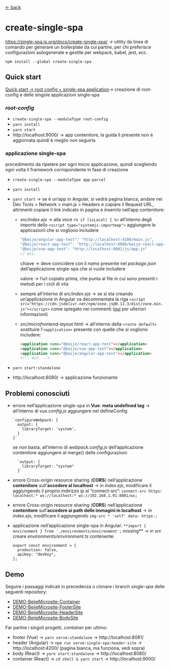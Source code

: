 [← back](README.md)

# create-single-spa

https://single-spa.js.org/docs/create-single-spa/ → utility da linea di comando per generare un boilerplate da cui partire, per chi preferisce configurazioni autogenerate e gestite per webpack, babel, jest, ecc.

`npm install --global create-single-spa`

## Quick start

[Quick start → root config + single-spa application](https://single-spa.js.org/docs/getting-started-overview#quick-start)→ creazione di root-config e delle singole applicazioni single-spa

### *root-config*

- `create-single-spa --moduleType root-config`
- `yarn install`
- `yarn start`
- http://localhost:9000/ → app contenitore, la guida lì presente non è aggiornata quindi è meglio non seguirla

### applicazione single-spa

procedimento da ripetere per ogni micro applicazione, quindi scegliendo ogni volta il framework corrispondente in fase di creazione

- `create-single-spa --moduleType app-parcel`
- `yarn install`
- `yarn start` → se è un’app in Angular, si vedrà pagina bianca, andare nei Dev Tools > Network > main.js > Headers e copiare il Request URL, altrimenti copiare il link indicato in pagina e inserirlo nell’app contenitore:
    - *src/index.ejs* → alla voce `<% if (isLocal) { %>` all’interno degli *imports* dello `<script type="systemjs-importmap">` aggiungere le applicazioni che si vogliono includere
        
        ```jsx
        "@beije/angular-app-test": "http://localhost:4200/main.js",
        "@beije/react-app-test": "http://localhost:8080/beije-react-app-test.js",
        "@beije/vue-app-test": "http://localhost:8081/js/app.js"
        // ecc.
        ```
        
        chiave → deve coincidere con il *name* presente nel *package.json* dell’applicazione single-spa che si vuole includere
        
        valore → l’url copiato prima, che punta al file in cui sono presenti i metodi per i cicli di vita
        
    - sempre all’interno di _src/index.ejs_ → se si sta creando un’applicazione in Angular va decommentata la riga `<script src="https://cdn.jsdelivr.net/npm/zone.js@0.11.3/dist/zone.min.js"></script>` come spiegato nei commenti ([qui](https://single-spa.js.org/docs/ecosystem-angular/#zonejs) per ulteriori informazioni)
    - *src/microfrontend-layout.html* → all’interno della `<route default>` sostituire l’`<application>` presente con quelle che si vogliono includere:
        
        ```html
        <application name="@beije/react-app-test"></application>
        <application name="@beije/vue-app-test"></application>
        <application name="@beije/angular-app-test"></application>
        <!-- ecc. -->
        ```
        
- `yarn start:standalone`
- http://localhost:8080/ → applicazione funzionante

## Problemi conosciuti

- errore nell’applicazione single-spa in **Vue**: **meta undefined tag** → all’interno di _vue.config.js_ aggiungere nel defineConfig
    
      `configureWebpack: {
        output: {
          libraryTarget: 'system',
        }
      }`
    
    se non basta, all’interno di _webpack.config.js_ dell’applicazione contenitore aggiungere al merge() delle configurazioni:
    
        `output: {
          libraryTarget: "system"
        }`
    
- errore Cross-origin resource sharing (**CORS**) nell’applicazione **contenitore** sull’**accedere al localhost** → in *index.ejs*, modificare il _<meta content=”…”>_ aggiungendo il proprio indirizzo ip al “connect-src”: `connect-src https: localhost:* ws://localhost:* ws://192.168.1.91:8081/ws;`
- errore Cross-origin resource sharing (**CORS**) nell’applicazione **contenitore** sull’**accedere ai path delle immagini in localhost** → in *index.ejs*, modificare il *<meta content=”…”>* aggiungendo `img-src * 'self' data: https:;`
- applicazione nell’applicazione single-spa in Angular: `**import { environment } from './environments/environment';` missing** → in *src* creare *environments/environment.ts* contenente:
    
    ```tsx
    export const environment = {
      production: false,
      apiKey: "devKey",
    };
    ```
## Demo

Seguire i passaggi indicati in precedenza o clonare i branch *single-spa* delle seguenti repository:
- [DEMO-BeijeMicrosite-Container](https://github.com/BeijePeopleFirst/DEMO-BeijeMicrosite-Container)
- [DEMO-BeijeMicrosite-FooterSite](https://github.com/BeijePeopleFirst/DEMO-BeijeMicrosite-FooterSite)
- [DEMO-BeijeMicrosite-HeaderSite](https://github.com/BeijePeopleFirst/DEMO-BeijeMicrosite-HeaderSite)
- [DEMO-BeijeMicrosite-BodySite](https://github.com/BeijePeopleFirst/DEMO-BeijeMicrosite-BodySite)

Far partire i singoli progetti, *container* per ultimo:
- footer (Vue) -> `yarn serve:standalone` -> http://localhost:8081/
- header (Angular) -> `npm run serve:single-spa:header-site` -> http://localhost:4200/ (pagina bianca, ma funziona, vedi sopra)
- body (React) -> `yarn start:standalone` -> http://localhost:8080/
- container (React) -> `cd shell & yarn start` -> http://localhost:9000/
